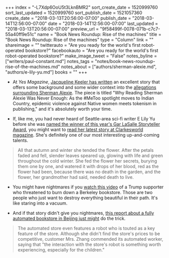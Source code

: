 +++
index = "-L7Xdp6OoU5t3LknBMR2"
sort_create_date = 1520999760
sort_last_updated = 1520999760
sort_publish_date = 1521057360
create_date = "2018-03-13T20:56:00-07:00"
publish_date = "2018-03-14T12:56:00-07:00"
date = "2018-03-14T12:56:00-07:00"
last_updated = "2018-03-13T20:56:00-07:00"
preview_url = "9f58499f-0078-071b-c7c7-55a40ff9e51c"
name = "Book News Roundup: Rise of the machines"
title = "Book News Roundup: Rise of the machines"
type = "Column"
link = ""
shareimage = ""
twitterauto = "Are you ready for the world's first robot-operated bookstore?"
facebookauto = "Are you ready for the world's first robot-operated bookstore?"
make_image_tweet = "False"
notes_byline = ["writers/paul-constant.md"]
notes_tags = "notes/book-news-roundup-rise-of-the-machines.md"
notes_about = ["authors/sherman-alexie.md", "authors/e-lily-yu.md"]
books = ""
+++
* At *Yes Magazine*, [Jacqueline Keeler has written](http://www.yesmagazine.org/peace-justice/why-reading-sherman-alexie-was-never-enough-20180312) an excellent story that offers some background and some wider context into the [allegations surrounding Sherman Alexie](http://www.seattlereviewofbooks.com/notes/2018/03/06/finding-my-way-through-the-troubling-sherman-alexie-stories/). The piece is titled "Why Reading Sherman Alexie Was Never Enough: As the #MeToo spotlight moves to Indian Country, epidemic violence against Native women meets tokenism in publishing," and it's absolutely worth your time.

* If, like me, you had never heard of Seattle-area sci-fi writer E Lily Yu before she was [named the winner of this year's Gar LaSalle Storyteller Award](http://www.seattlereviewofbooks.com/notes/2017/12/04/meet-e-lily-yu-this-years-winner-of-the-gar-lasalle-storyteller-award/), you might want to [read her latest story at Clarkesworld magazine](http://clarkesworldmagazine.com/yu_03_18/). She's definitely one of our most interesting up-and-coming talents.

<blockquote>All that autumn and winter she tended the flower. After the petals faded and fell, slender leaves speared up, glowing with life and green throughout the cold winter. She fed the flower her secrets, burying them one by one, and watered it with drops of her blood, red as the flower had been, because there was no death in the garden, and the flower, her grandmother had said, needed death to live.</blockquote>

* You might have nightmares if you [watch this video](https://splinternews.com/trump-supporters-caught-on-camera-threatening-to-burn-d-1823742598) of a Trump supporter who threatened to burn down a Berkeley bookstore. Those are two people who just want to destroy everything beautiful in their path. It's like staring into a vacuum.

* And if that story didn't give you nightmares, [this report about a fully automated bookstore in Beijing just might](http://www.thebeijinger.com/blog/2018/03/13/first-24-hour-staffless-bookstore-opens-beijing) do the trick.

<blockquote>The automated store even features a robot who is touted as a key feature of the store. Although she didn't find the store's prices to be competitive, customer Mrs. Zhang commended its automated worker, saying that "the interaction with the store's robot is something worth experiencing, especially for the children."</blockquote>